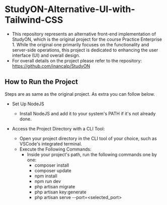 # StudyON-Alternative-UI-with-Tailwind-CSS
- This repository represents an alternative front-end implementation of StudyON, which is the original project for the course Practice Enterprise 1. While the original one primarily focuses on the functionality and server-side operations, this project is dedicated to enhancing the user interface (UI) and overall design.
- For overall details on the project please refer to the repository: https://github.com/inancalp/StudyON

## How to Run the Project

Steps are as same as the original project.
As extra you can follow below.

- Set Up NodeJS
	- Install NodeJS and add it to your system's PATH if it's not already done.

- Access the Project Directory with a CLI Tool:
    - Open your project directory in the CLI tool of your choice, such as VSCode's integrated terminal.
    - Execute the Following Commands:
        - Inside your project's path, run the following commands one by one:
            - composer install
            - composer update
	        - npm install
	        - npm run dev
            - php artisan migrate
            - php artisan key:generate
            - php artisan serve --port=<selected_port>
